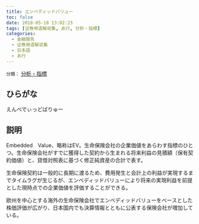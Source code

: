 ```yaml
---
title: エンベディッドバリュー
toc: false
date: 2018-05-18 13:02:23
tags: [证券用语解说集, あ行, 分析・指標]
categories:
  - 金融服务
  - 证券用语解说集
  - 日本語
  - あ行
---
```


`分類：` [分析・指標](/tags/分析・指標/)

## ひらがな

えんべでぃっどばりゅー

## 説明

Embedded　Value、略称はEV。生命保険会社の企業価値をあらわす指標のひとつ。生命保険会社がすでに獲得した契約から生まれる将来利益の見積額（保有契約価値）と、貸借対照表に基づく修正純資産の合計で表す。

生命保険契約は一般的に長期に渡るため、費用発生と会計上の利益が実現するまでタイムラグが生じるが、エンベディッドバリューにより将来の実現利益を前提とした現時点での企業価値を評価することができる。

欧州を中心とする海外の生命保険会社でエンベディッドバリューをベースとした株価評価が広がり、日本国内でも決算情報とともに公表する保険会社が増加している。
